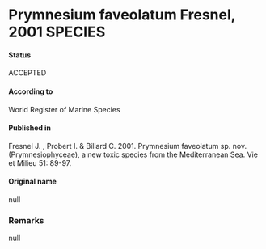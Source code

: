 Prymnesium faveolatum Fresnel, 2001 SPECIES
=======

#### Status
ACCEPTED

#### According to
World Register of Marine Species

#### Published in
Fresnel J. , Probert I. & Billard C. 2001. Prymnesium faveolatum sp. nov. (Prymnesiophyceae), a new toxic species from the Mediterranean Sea. Vie et Milieu 51: 89-97.

#### Original name
null

### Remarks
null